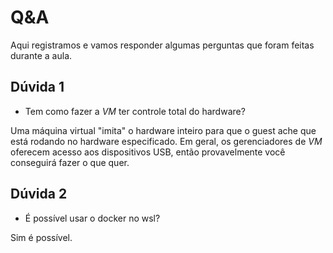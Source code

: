 # Q&A

Aqui registramos e vamos responder algumas perguntas que foram feitas durante a aula.

## Dúvida 1

- Tem como fazer a *VM* ter controle total do hardware?

Uma máquina virtual "imita" o hardware inteiro para que o guest ache que está rodando no hardware especificado. Em geral, os gerenciadores de *VM* oferecem acesso aos dispositivos USB, então provavelmente você conseguirá fazer o que quer.

## Dúvida 2

- É possível usar o docker no wsl?

Sim é possível.

